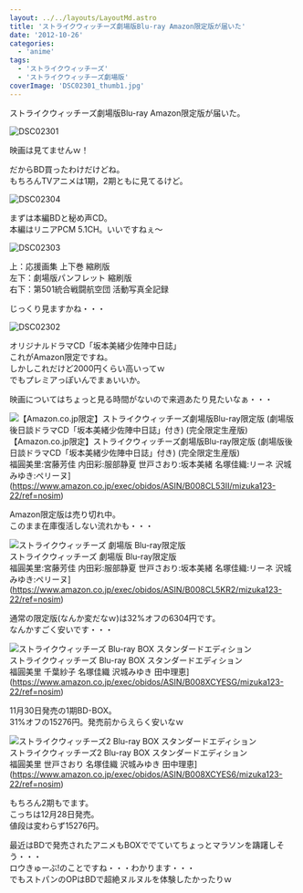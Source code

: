 ```yaml
---
layout: ../../layouts/LayoutMd.astro
title: 'ストライクウィッチーズ劇場版Blu-ray Amazon限定版が届いた'
date: '2012-10-26'
categories:
  - 'anime'
tags:
  - 'ストライクウィッチーズ'
  - 'ストライクウィッチーズ劇場版'
coverImage: 'DSC02301_thumb1.jpg'
---
```


ストライクウィッチーズ劇場版Blu-ray Amazon限定版が届いた。

![DSC02301](/archive/images/DSC02301_thumb.jpg 'DSC02301')

映画は見てませんｗ！

だからBD買ったわけだけどね。  
もちろんTVアニメは1期，2期ともに見てるけど。

![DSC02304](/archive/images/DSC02304_thumb.jpg 'DSC02304')

まずは本編BDと秘め声CD。  
本編はリニアPCM 5.1CH。いいですねぇ～

![DSC02303](/archive/images/DSC02303_thumb.jpg 'DSC02303')

上：応援画集 上下巻 縮刷版  
左下：劇場版パンフレット 縮刷版  
右下：第501統合戦闘航空団 活動写真全記録

じっくり見ますかね・・・

![DSC02302](/archive/images/DSC02302_thumb.jpg 'DSC02302')

オリジナルドラマCD「坂本美緒少佐陣中日誌」  
これがAmazon限定ですね。  
しかしこれだけど2000円くらい高いってｗ  
でもプレミアっぽいんでまぁいいか。

映画についてはちょっと見る時間がないので来週あたり見たいなぁ・・・

![【Amazon.co.jp限定】ストライクウィッチーズ劇場版Blu-ray限定版 (劇場版後日談ドラマCD「坂本美緒少佐陣中日誌」付き) (完全限定生産版)](/archive/images/51xVBpWiFYL._SL160_.jpg)  
【Amazon.co.jp限定】ストライクウィッチーズ劇場版Blu-ray限定版 (劇場版後日談ドラマCD「坂本美緒少佐陣中日誌」付き) (完全限定生産版)  
福圓美里:宮藤芳佳 内田彩:服部静夏 世戸さおり:坂本美緒 名塚佳織:リーネ 沢城みゆき:ペリーヌ](https://www.amazon.co.jp/exec/obidos/ASIN/B008CL53II/mizuka123-22/ref=nosim)

Amazon限定版は売り切れ中。  
このまま在庫復活しない流れかも・・・

![ストライクウィッチーズ 劇場版 Blu-ray限定版](/archive/images/519O6QY9C9L._SL160_.jpg)  
ストライクウィッチーズ 劇場版 Blu-ray限定版  
福圓美里:宮藤芳佳 内田彩:服部静夏 世戸さおり:坂本美緒 名塚佳織:リーネ 沢城みゆき:ペリーヌ](https://www.amazon.co.jp/exec/obidos/ASIN/B008CL5KR2/mizuka123-22/ref=nosim)

通常の限定版(なんか変だなｗ)は32%オフの6304円です。  
なんかすごく安いです・・・

![ストライクウィッチーズ Blu-ray BOX スタンダードエディション](/archive/images/61iYNVuiJSL._SL160_.jpg)  
ストライクウィッチーズ Blu-ray BOX スタンダードエディション  
福圓美里 千葉紗子 名塚佳織 沢城みゆき 田中理恵](https://www.amazon.co.jp/exec/obidos/ASIN/B008XCYESG/mizuka123-22/ref=nosim)

11月30日発売の1期BD-BOX。  
31%オフの15276円。発売前からえらく安いなｗ

![ストライクウィッチーズ2 Blu-ray BOX スタンダードエディション](/archive/images/5174XD9j5wL._SL160_.jpg)  
ストライクウィッチーズ2 Blu-ray BOX スタンダードエディション  
福圓美里 世戸さおり 名塚佳織 沢城みゆき 田中理恵](https://www.amazon.co.jp/exec/obidos/ASIN/B008XCYES6/mizuka123-22/ref=nosim)

もちろん2期もでます。  
こっちは12月28日発売。  
値段は変わらず15276円。

最近はBDで発売されたアニメもBOXででていてちょっとマラソンを躊躇しそう・・・  
ロウきゅーぶ!のことですね・・・わかります・・・  
でもストパンのOPはBDで超絶ヌルヌルを体験したかったりｗ
